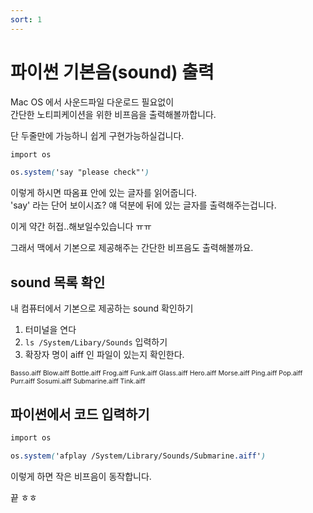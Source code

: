 ```yaml
---
sort: 1
---
```


# 파이썬 기본음(sound) 출력

Mac OS 에서 사운드파일 다운로드 필요없이     
간단한 노티피케이션을 위한 비프음을 출력해볼까합니다.   
     
단 두줄만에 가능하니 쉽게 구현가능하실겁니다.


```scss
import os

os.system('say "please check"')

```

이렇게 하시면 따옴표 안에 있는 글자를 읽어줍니다.   
'say' 라는 단어 보이시죠? 얘 덕분에 뒤에 있는 글자를 출력해주는겁니다.    

이게 약간 허접..해보일수있습니다 ㅠㅠ    
    
그래서 맥에서 기본으로 제공해주는 간단한 비프음도 출력해볼까요.    



     

## sound 목록 확인 
내 컴퓨터에서 기본으로 제공하는 sound 확인하기
1. 터미널을 연다
2. `ls /System/Libary/Sounds` 입력하기 
3. 확장자 명이 aiff 인 파일이 있는지 확인한다.
    

<span style="font-size:75%"> Basso.aiff      Blow.aiff       Bottle.aiff     Frog.aiff       Funk.aiff       Glass.aiff      Hero.aiff       Morse.aiff      Ping.aiff       Pop.aiff        Purr.aiff       Sosumi.aiff     Submarine.aiff  Tink.aiff </span>

      
      
      
    
## 파이썬에서 코드 입력하기


```scss
import os

os.system('afplay /System/Library/Sounds/Submarine.aiff')

```

이렇게 하면 작은 비프음이 동작합니다.    

   끝 ㅎㅎ


    

